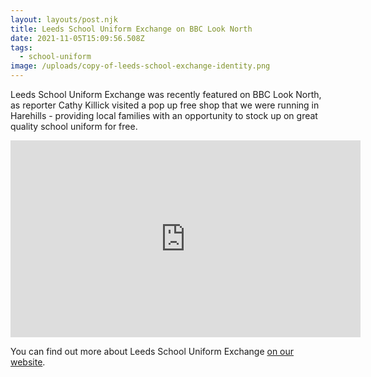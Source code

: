 ```yaml
---
layout: layouts/post.njk
title: Leeds School Uniform Exchange on BBC Look North
date: 2021-11-05T15:09:56.508Z
tags:
  - school-uniform
image: /uploads/copy-of-leeds-school-exchange-identity.png
---
```

Leeds School Uniform Exchange was recently featured on BBC Look North, as reporter Cathy Killick visited a pop up free shop that we were running in Harehills - providing local families with an opportunity to stock up on great quality school uniform for free.

<iframe width="560" height="315" src="https://www.youtube.com/embed/ScWT8lywyp0" title="YouTube video player" frameborder="0" allow="accelerometer; autoplay; clipboard-write; encrypted-media; gyroscope; picture-in-picture" allowfullscreen></iframe>

You can find out more about Leeds School Uniform Exchange [on our website](https://leedsuniformexchange.org.uk/).
